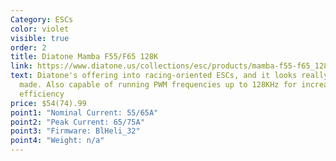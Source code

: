 ```yaml
---
Category: ESCs
color: violet
visible: true
order: 2
title: Diatone Mamba F55/F65 128K
link: https://www.diatone.us/collections/esc/products/mamba-f55-f65_128k-mini-blheli-32-4in1-esc-6s?variant=39867178123351
text: Diatone's offering into racing-oriented ESCs, and it looks really well
  made. Also capable of running PWM frequencies up to 128KHz for increased
  efficiency
price: $54(74).99
point1: "Nominal Current: 55/65A"
point2: "Peak Current: 65/75A"
point3: "Firmware: BlHeli_32"
point4: "Weight: n/a"
---
```

